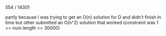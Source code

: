 554 / 14301

partly because I was trying to get an O(n) solution for D and didn't finish in time but other submitted an O(n^2) solution that worked (constraint was 1 <= num.length <= 30000)